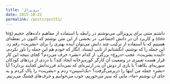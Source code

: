 ```yaml
---
title: 'پروپزال'
date: 2015-10-22
permalink: /posts/post51/
---
```

<div align="justify" dir="rtl" style="font-family:vazir;">

داشتم متنی برای پروپزالی می‌نوشتم در رابطه با استفاده از مفاهیم داده‌های حجیم (big data) و کاربرد آن در دانش اجتماعی. در بخشی از این متن نوشتم که اکنون در نقطه‌ای هستیم که با استفاده از ترکیب چند دانش می‌توان آینده بهتری را برای «بشریت» رقم زد. این جمله را که نوشتم، انگشتانم از تایپ ایستاد. انگار که خودم هم این جمله را باور نکردم، «آینده بشریت». عجب «دروغ» بزرگی. از کدام «بشر» حرف می‌زدم؟ کجای نتیجه این کار قرار هست تغییری در وضعیت آن کارگر کوره‌پزخانه ایجاد کند؟ یا دردی از دردهای کودکان سوریه‌ای بکاهد؟ یا باری از دوش آن پدر ارتیره‌ای که نمی‌داند فرزندانش کجایند بردارد؟ آیا «بشر» جمله من اینها را دربرمی‌گرفت؟ «بک‌اسپس» زدم و «بشریت» را پاک کردم و به جای آن نوشتم «ما»،‌ مایی که سیر می‌خوریم، خوب می‌خوابیم و حرف‌های قشنگ می‌زنیم.

</div>
